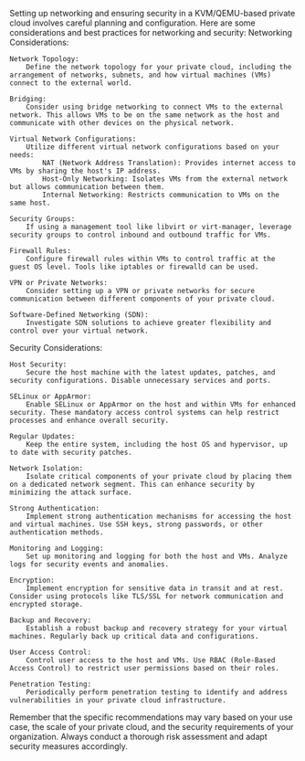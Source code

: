 Setting up networking and ensuring security in a KVM/QEMU-based private cloud involves careful planning and configuration. Here are some considerations and best practices for networking and security:
Networking Considerations:

    Network Topology:
        Define the network topology for your private cloud, including the arrangement of networks, subnets, and how virtual machines (VMs) connect to the external world.

    Bridging:
        Consider using bridge networking to connect VMs to the external network. This allows VMs to be on the same network as the host and communicate with other devices on the physical network.

    Virtual Network Configurations:
        Utilize different virtual network configurations based on your needs:
            NAT (Network Address Translation): Provides internet access to VMs by sharing the host's IP address.
            Host-Only Networking: Isolates VMs from the external network but allows communication between them.
            Internal Networking: Restricts communication to VMs on the same host.

    Security Groups:
        If using a management tool like libvirt or virt-manager, leverage security groups to control inbound and outbound traffic for VMs.

    Firewall Rules:
        Configure firewall rules within VMs to control traffic at the guest OS level. Tools like iptables or firewalld can be used.

    VPN or Private Networks:
        Consider setting up a VPN or private networks for secure communication between different components of your private cloud.

    Software-Defined Networking (SDN):
        Investigate SDN solutions to achieve greater flexibility and control over your virtual network.

Security Considerations:

    Host Security:
        Secure the host machine with the latest updates, patches, and security configurations. Disable unnecessary services and ports.

    SELinux or AppArmor:
        Enable SELinux or AppArmor on the host and within VMs for enhanced security. These mandatory access control systems can help restrict processes and enhance overall security.

    Regular Updates:
        Keep the entire system, including the host OS and hypervisor, up to date with security patches.

    Network Isolation:
        Isolate critical components of your private cloud by placing them on a dedicated network segment. This can enhance security by minimizing the attack surface.

    Strong Authentication:
        Implement strong authentication mechanisms for accessing the host and virtual machines. Use SSH keys, strong passwords, or other authentication methods.

    Monitoring and Logging:
        Set up monitoring and logging for both the host and VMs. Analyze logs for security events and anomalies.

    Encryption:
        Implement encryption for sensitive data in transit and at rest. Consider using protocols like TLS/SSL for network communication and encrypted storage.

    Backup and Recovery:
        Establish a robust backup and recovery strategy for your virtual machines. Regularly back up critical data and configurations.

    User Access Control:
        Control user access to the host and VMs. Use RBAC (Role-Based Access Control) to restrict user permissions based on their roles.

    Penetration Testing:
        Periodically perform penetration testing to identify and address vulnerabilities in your private cloud infrastructure.

Remember that the specific recommendations may vary based on your use case, the scale of your private cloud, and the security requirements of your organization. Always conduct a thorough risk assessment and adapt security measures accordingly.